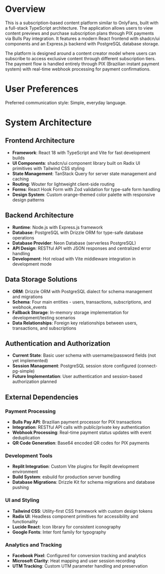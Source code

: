 # Overview

This is a subscription-based content platform similar to OnlyFans, built with a full-stack TypeScript architecture. The application allows users to view content previews and purchase subscription plans through PIX payments via Bulls Pay integration. It features a modern React frontend with shadcn/ui components and an Express.js backend with PostgreSQL database storage.

The platform is designed around a content creator model where users can subscribe to access exclusive content through different subscription tiers. The payment flow is handled entirely through PIX (Brazilian instant payment system) with real-time webhook processing for payment confirmations.

# User Preferences

Preferred communication style: Simple, everyday language.

# System Architecture

## Frontend Architecture
- **Framework**: React 18 with TypeScript and Vite for fast development builds
- **UI Components**: shadcn/ui component library built on Radix UI primitives with Tailwind CSS styling
- **State Management**: TanStack Query for server state management and caching
- **Routing**: Wouter for lightweight client-side routing
- **Forms**: React Hook Form with Zod validation for type-safe form handling
- **Design System**: Custom orange-themed color palette with responsive design patterns

## Backend Architecture
- **Runtime**: Node.js with Express.js framework
- **Database**: PostgreSQL with Drizzle ORM for type-safe database operations
- **Database Provider**: Neon Database (serverless PostgreSQL)
- **API Design**: RESTful API with JSON responses and centralized error handling
- **Development**: Hot reload with Vite middleware integration in development mode

## Data Storage Solutions
- **ORM**: Drizzle ORM with PostgreSQL dialect for schema management and migrations
- **Schema**: Four main entities - users, transactions, subscriptions, and webhook_events
- **Fallback Storage**: In-memory storage implementation for development/testing scenarios
- **Data Relationships**: Foreign key relationships between users, transactions, and subscriptions

## Authentication and Authorization
- **Current State**: Basic user schema with username/password fields (not yet implemented)
- **Session Management**: PostgreSQL session store configured (connect-pg-simple)
- **Future Implementation**: User authentication and session-based authorization planned

## External Dependencies

### Payment Processing
- **Bulls Pay API**: Brazilian payment processor for PIX transactions
- **Integration**: RESTful API calls with public/private key authentication
- **Webhook Processing**: Real-time payment status updates with event deduplication
- **QR Code Generation**: Base64 encoded QR codes for PIX payments

### Development Tools
- **Replit Integration**: Custom Vite plugins for Replit development environment
- **Build System**: esbuild for production server bundling
- **Database Migrations**: Drizzle Kit for schema migrations and database pushing

### UI and Styling
- **Tailwind CSS**: Utility-first CSS framework with custom design tokens
- **Radix UI**: Headless component primitives for accessibility and functionality
- **Lucide React**: Icon library for consistent iconography
- **Google Fonts**: Inter font family for typography

### Analytics and Tracking
- **Facebook Pixel**: Configured for conversion tracking and analytics
- **Microsoft Clarity**: Heat mapping and user session recording
- **UTM Tracking**: Custom UTM parameter handling and preservation